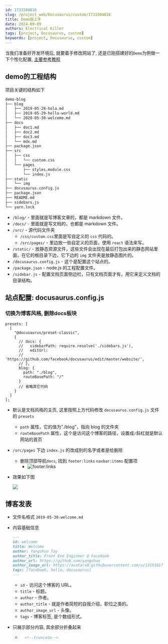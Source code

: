 ```yaml
---
id: 1731504816
slug: /project_web/Docusaurus/custom/1731504816
title: Demo版上手
date: 2024-09-09
authors: Electrical Killer
tags: [project, Docusaurus, custom]
keywords: [project, Docusaurus, custom]
---
```




当我们准备好开发环境后, 就要着手修改网站了, 还是已刚搭建好的`Demo`为例做一下个性化配置, [主要参考教程](https://docusaurus.io/zh-CN/docs)

<!-- truncate -->

## demo的工程结构

项目关键的结构如下

```markdown
demo-blog
├── blog
│   ├── 2019-05-28-hola.md
│   ├── 2019-05-29-hello-world.md
│   └── 2020-05-30-welcome.md
├── docs
│   ├── doc1.md
│   ├── doc2.md
│   ├── doc3.md
│   └── mdx.md
├── package.json
├── src
│   ├── css
│   │   └── custom.css
│   └── pages
│       ├── styles.module.css
│       └── index.js
├── static
│   └── img
├── docusaurus.config.js
├── package.json
├── README.md
├── sidebars.js
└── yarn.lock
```

- `/blog/` - 里面就是写博客文章的，都是 markdown 文件。
- `/docs/` - 里面就是写文档的，也都是 markdown 文件。
- `/src/` - 源代码文件夹
    -  `/css/custom.css`里面是写自定义的 `css` 代码的。
    - `/src/pages/` - 里边放一些自定义的页面，使用 `react` 语法来写。
- `/static/` - 放静态资源文件，这些文件会出现在最后打包出来的静态网站里面，在它的根目录下边，它下边的 `img` 文件夹是放静态图片的。
- `/docusaurus.config.js` - 这个是配置这个站点的。
- `/package.json` - node.js 的工程配置文件。
- `/sidebar.js` - 配置文档页面侧边栏，只有文档页面才有，用它来定义文档的目录结构。

## 站点配置: docusaurus.config.js

### 切换为博客风格, 删除docs板块

```react
presets: [
  [
    "@docusaurus/preset-classic",
    {
      // docs: {
      //   sidebarPath: require.resolve('./sidebars.js'),
      //   editUrl:
      //     'https://github.com/facebook/docusaurus/edit/master/website/',
      // },
      blog: {
        path: "./blog",
        routeBasePath: "/"
      }
      // 省略其它代码
    }
  ]
];
```

- 默认是文档风格的主页, 这里按照上方代码修改 `docusaurus.config.js` 文件的 `presets` 
    - `path` 属性，它的值为”./blog”，指向 blog 的文件夹
    - `routeBasePath` 属性，这个是访问这个博客的路径，设置成`/`斜杠就是默认网站的首页
-  `/src/pages` 下边 `index.js` 的改成别的名字或者是给删除
    - 删除顶部导航`docs`, 找到 `footer:links` `navbar:items` 配置项
        - ![footer:links](https://img.eksnotebook.com/images/Snipaste_2024-09-08_22-13-47.png)
    
- 效果如下图

    ![](https://img.eksnotebook.com/images/Snipaste_2024-09-08_22-21-23.png)

## 博客发表

- 文件名格式 `2019-05-30-welcome.md`

- 内容基础信息
    ```markdown
    ---
    id: welcome
    title: Welcome
    author: Yangshun Tay
    author_title: Front End Engineer @ Facebook
    author_url: https://github.com/yangshun
    author_image_url: https://avatars0.githubusercontent.com/u/1315101?s=400&v=4
    tags: [facebook, hello, docusaurus]
    ---
    ```

    - `id` - 访问这个博客的 URL。
    - `title` - 标题。
    - `author` - 作者。
    - `author_title` - 就是作者简短的自我介绍，职位之类的。
    - `author_image_url` - 头像。
    - `tags` - 博客标签, 是个数组形式。

- 只展示部分内容, 其余部分折叠起来

    - ```markdown
        <!--truncate-->
        ```
